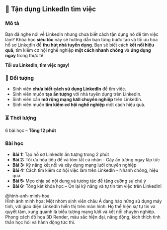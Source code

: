 ## 📌 Tận dụng LinkedIn tìm việc

### Mô tả  
Bạn đã nghe nói về LinkedIn nhưng chưa biết cách tận dụng nó để tìm việc làm? Khóa học **siêu tốc** này sẽ hướng dẫn bạn từng bước tạo và tối ưu hóa hồ sơ LinkedIn để **thu hút nhà tuyển dụng**. Bạn sẽ biết cách **kết nối hiệu quả**, tìm kiếm cơ hội nghề nghiệp **một cách nhanh chóng** và **ứng dụng ngay** trong thực tế.  

**Tối ưu LinkedIn, tìm việc ngay!**

### 🎯 Đối tượng  
- Sinh viên **chưa biết cách sử dụng LinkedIn** để tìm việc.  
- Sinh viên muốn **tạo ấn tượng** với nhà tuyển dụng trên LinkedIn.  
- Sinh viên cần **mở rộng mạng lưới chuyên nghiệp** trên LinkedIn.  
- Sinh viên muốn **tìm kiếm cơ hội nghề nghiệp** một cách hiệu quả.  

### ⏳ Thời lượng  
6 bài học – **Tổng 12 phút**  

### Bài học  
- **Bài 1:** Tạo hồ sơ LinkedIn ấn tượng trong 2 phút  
- **Bài 2:** Tối ưu hóa tiêu đề và tóm tắt cá nhân - Gây ấn tượng ngay lập tức  
- **Bài 3:** Kỹ năng kết nối và xây dựng mạng lưới chuyên nghiệp  
- **Bài 4:** Cách tìm kiếm cơ hội việc làm trên LinkedIn - Nhanh chóng, hiệu quả  
- **Bài 5:** Mẹo chia sẻ nội dung và tương tác để tăng cường sự chú ý  
- **Bài 6:** Tổng kết khóa học – Ôn lại kỹ năng và tự tin tìm việc trên LinkedIn!  

@hinh-anh-minh-hoa  
Hình ảnh minh họa: Một nhóm sinh viên châu Á đang hào hứng sử dụng máy tính, với giao diện LinkedIn hiển thị trên màn hình. Họ thể hiện sự tự tin và quyết tâm, xung quanh là biểu tượng mạng lưới và kết nối chuyên nghiệp. Phong cách đồ họa 3D Render, màu sắc hiện đại, năng động, kích thích tinh thần học hỏi và hành động tức thì.